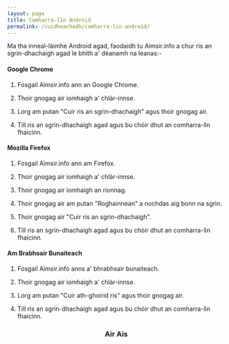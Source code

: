 ```yaml
---
layout: page
title: Comharra-lìn Android
permalink: /cuidheachadh/comharra-lin-android/
---
```


Ma tha inneal-làimhe Android agad, faodaidh tu Aimsir.info a chur ris an sgrìn-dhachaigh agad le bhith a' dèanamh na leanas:-

#### Google Chrome

1. Fosgail Aimsir.info ann an Google Chrome.

2. Thoir gnogag air ìomhaigh a' chlàr-innse.

3. Lorg am putan "Cuir ris an sgrìn-dhachaigh" agus thoir gnogag air.

4. Till ris an sgrìn-dhachaigh agad agus bu chòir dhut an comharra-lìn fhaicinn.

#### Mozilla Firefox

1. Fosgail Aimsir.info ann am Firefox.

2. Thoir gnogag air ìomhaigh a' chlàr-innse.

3. Thoir gnogag air ìomhaigh an rionnag.

4. Thoir gnogag air am putan "Roghainnean" a nochdas aig bonn na sgrìn.

5. Thoir gnogag air "Cuir ris an sgrìn-dhachaigh".

4. Till ris an sgrìn-dhachaigh agad agus bu chòir dhut an comharra-lìn fhaicinn.

#### Am Brabhsair Bunaiteach

1. Fosgail Aimsir.info anns a' bhrabhsair bunaiteach.

2. Thoir gnogag air ìomhaigh a' chlàr-innse.

3. Lorg am putan "Cuir ath-ghoirid ris" agus thoir gnogag air.

4. Till ris an sgrìn-dhachaigh agad agus bu chòir dhut an comharra-lìn fhaicinn.

<h3 style="text-align: center"><a href="/cuidheachadh" style="text-decoration: none"><i class="fas fa-arrow-circle-left"></i> Air Ais</a></h3>
